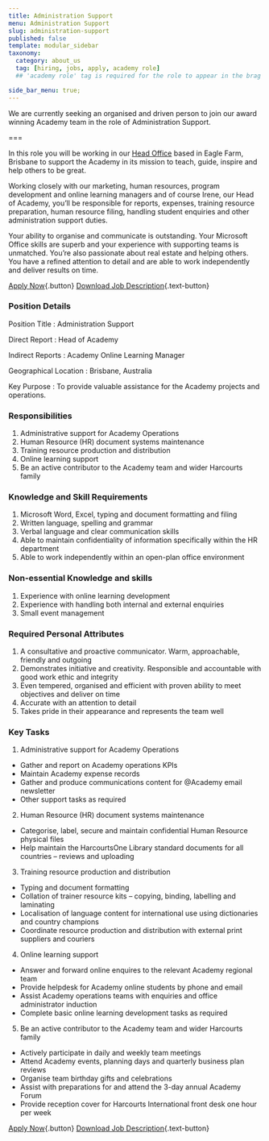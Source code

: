 ```yaml
---
title: Administration Support
menu: Administration Support
slug: administration-support
published: false
template: modular_sidebar
taxonomy:
  category: about_us
  tag: [hiring, jobs, apply, academy role]
  ## 'academy role' tag is required for the role to appear in the brag section of the home page.

side_bar_menu: true;
---
```


We are currently seeking an organised and driven person to join our award winning Academy team in the role of Administration Support.

===

In this role you will be working in our [Head Office](/about-us/contact-us/locations/queensland) based in Eagle Farm, Brisbane to support the Academy in its mission to teach, guide, inspire and help others to be great.

Working closely with our marketing, human resources, program development and online learning managers and of course Irene, our Head of Academy, you&rsquo;ll be responsible for reports, expenses, training resource preparation, human resource filing, handling student enquiries and other administration support duties.

Your ability to organise and communicate is outstanding. Your Microsoft Office skills are superb and your experience with supporting teams is unmatched. You&rsquo;re also passionate about real estate and helping others. You have a refined attention to detail and are able to work independently and deliver results on time.

[Apply Now](https://academyrealestatetraining.typeform.com/to/JeFhdF){.button} [<i class='fa fa-file-pdf-o'></i> Download Job Description](Academy%20Administration%20Support%20-%20Job%20Description.pdf){.text-button}

### Position Details
Position Title
: Administration Support

Direct Report
: Head of Academy

Indirect Reports
: Academy Online Learning Manager

Geographical Location
: Brisbane, Australia

Key Purpose
: To provide valuable assistance for the Academy projects and operations.

### Responsibilities
1. Administrative support for Academy Operations
2. Human Resource (HR) document systems maintenance
3. Training resource production and distribution
4. Online learning support
5. Be an active contributor to the Academy team and wider Harcourts family

### Knowledge and Skill Requirements
1. Microsoft Word, Excel, typing and document formatting and filing
2. Written language, spelling and grammar
3. Verbal language and clear communication skills
4. Able to maintain confidentiality of information specifically within the HR department
5. Able to work independently within an open-plan office environment

### Non-essential Knowledge and skills
1. Experience with online learning development
2. Experience with handling both internal and external enquiries
3. Small event management


### Required Personal Attributes
1. A consultative and proactive communicator. Warm, approachable, friendly and outgoing
2. Demonstrates initiative and creativity. Responsible and accountable with good work ethic and integrity
3. Even tempered, organised and efficient with proven ability to meet objectives and deliver on time
4. Accurate with an attention to detail
5. Takes pride in their appearance and represents the team well


### Key Tasks
1. Administrative support for Academy Operations
  - Gather and report on Academy operations KPIs
  - Maintain Academy expense records
  - Gather and produce communications content for @Academy email newsletter
  - Other support tasks as required
2. Human Resource (HR) document systems maintenance
  - Categorise, label, secure and maintain confidential Human Resource physical files
  - Help maintain the HarcourtsOne Library standard documents for all countries – reviews and uploading
3. Training resource production and distribution
  - Typing and document formatting
  - Collation of trainer resource kits – copying, binding, labelling and laminating
  - Localisation of language content for international use using dictionaries and country champions
  - Coordinate resource production and distribution with external print suppliers and couriers
4. Online learning support
  - Answer and forward online enquires to the relevant Academy regional team
  - Provide helpdesk for Academy online students by phone and email
  - Assist Academy operations teams with enquiries and office administrator induction
  - Complete basic online learning development tasks as required
5. Be an active contributor to the Academy team and wider Harcourts family
  - Actively participate in daily and weekly team meetings
  - Attend Academy events, planning days and quarterly business plan reviews
  - Organise team birthday gifts and celebrations
  - Assist with preparations for and attend the 3-day annual Academy Forum
  - Provide reception cover for Harcourts International front desk one hour per week

[Apply Now](https://academyrealestatetraining.typeform.com/to/JeFhdF){.button} [<i class='fa fa-file-pdf-o'></i> Download Job Description](Academy%20Administration%20Support%20-%20Job%20Description.pdf){.text-button}
